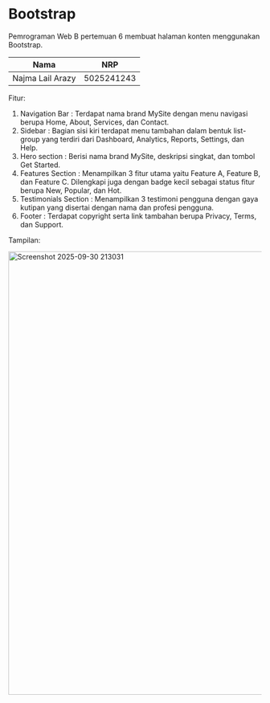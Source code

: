 # Bootstrap
Pemrograman Web B pertemuan 6 membuat halaman konten menggunakan Bootstrap.

| Nama | NRP |
| ---- | --- |
| Najma Lail Arazy | 5025241243 |

Fitur:

1. Navigation Bar : Terdapat nama brand MySite dengan menu navigasi berupa Home, About, Services, dan Contact.
2. Sidebar : Bagian sisi kiri terdapat menu tambahan dalam bentuk list-group yang terdiri dari Dashboard, Analytics, Reports, Settings, dan Help.
3. Hero section : Berisi nama brand MySite, deskripsi singkat, dan tombol Get Started.
4. Features Section : Menampilkan 3 fitur utama yaitu Feature A, Feature B, dan Feature C. Dilengkapi juga dengan badge kecil sebagai status fitur berupa New, Popular, dan Hot.
5. Testimonials Section : Menampilkan 3 testimoni pengguna dengan gaya kutipan yang disertai dengan nama dan profesi pengguna.
6. Footer : Terdapat copyright serta link tambahan berupa Privacy, Terms, dan Support.

Tampilan:

<img width="1904" height="883" alt="Screenshot 2025-09-30 213031" src="https://github.com/user-attachments/assets/9211b821-8ed6-47d2-b9a1-eabe08068a56" />
